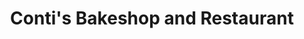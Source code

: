 ---
title: "Conti's Bakeshop and Restaurant"
url: /bacoor/contis-bakeshop-and-restaurant/
shop: bakery
---